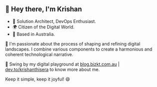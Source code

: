## 👋 Hey there, I'm Krishan

- 💼 Solution Architect, DevOps Enthusiast.  
- 🌍 Citizen of the Digital World.  
- 📍 Based in Australia.  

💬 I'm passionate about the process of shaping and refining digital landscapes. I combine various components to create a harmonious and coherent technological narrative.

🌱 Swing by my digital playground at [blog.bizkt.com.au](https://blog.bizkt.com.au/) | [dev.to/krishanthisera](https://dev.to/krishanthisera)  to know more about me.

Keep it simple, keep it joyful! 😄
